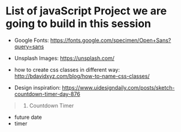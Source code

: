 # List of javaScript Project we are going to build in this session

- Google Fonts: <https://fonts.google.com/specimen/Open+Sans?query=sans>

- Unsplash Images: <https://unsplash.com/>

- how to create css classes in different way: <http://bdavidxyz.com/blog/how-to-name-css-classes/>

- Design inspiration: <https://www.uidesigndaily.com/posts/sketch-countdown-timer-day-876>

> 1. Countdown Timer

- future date
- timer
